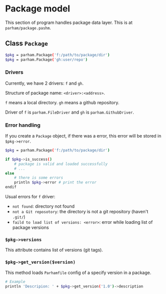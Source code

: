 # Package model
This section of program handles package data layer.
This is at `parham/package.pashm`.

## Class `Package`

```bash
$pkg = parham.Package('f:/path/to/package/dir')
$pkg = parham.Package('gh:user/repo')
```

### Drivers
Currently, we have 2 drivers: `f` and `gh`.

Structure of package name: `<driver>:<address>`.

`f` means a local directory.
`gh` means a github repository.

Driver of `f` is `parham.FileDriver` and `gh` is `parham.GithubDriver`.

### Error handling
If you create a `Package` object, if there was a error, this error will be stored in `$pkg->error`.

```bash
$pkg = parham.Package('f:/path/to/package/dir')

if $pkg->is_success()
    # package is valid and loaded successfully
    # ...
else
    # there is some errors
    println $pkg->error # print the error
endif
```

Usual errors for `f` driver:
- `not found`: directory not found
- `not a Git reposotory`: the directory is not a git repository (haven't `.git/`)
- `faild to load list of versions: <error>`: error while loading list of package versions

### `$pkg->versions`
This attribute contains list of versions (git tags).

### `$pkg->get_version($version)`
This method loads `Parhamfile` config of a specify version in a package.

```bash
# Example
println 'Descripion: ' + $pkg->get_version('1.0')->description
```
